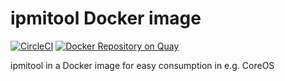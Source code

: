 # ipmitool Docker image

[![CircleCI](https://circleci.com/gh/urzds/ipmitool-docker.svg?style=shield)](https://circleci.com/gh/urzds/ipmitool-docker) [![Docker Repository on Quay](https://quay.io/repository/urzds/ipmitool/status "Docker Repository on Quay")](https://quay.io/repository/urzds/ipmitool)

ipmitool in a Docker image for easy consumption in e.g. CoreOS
